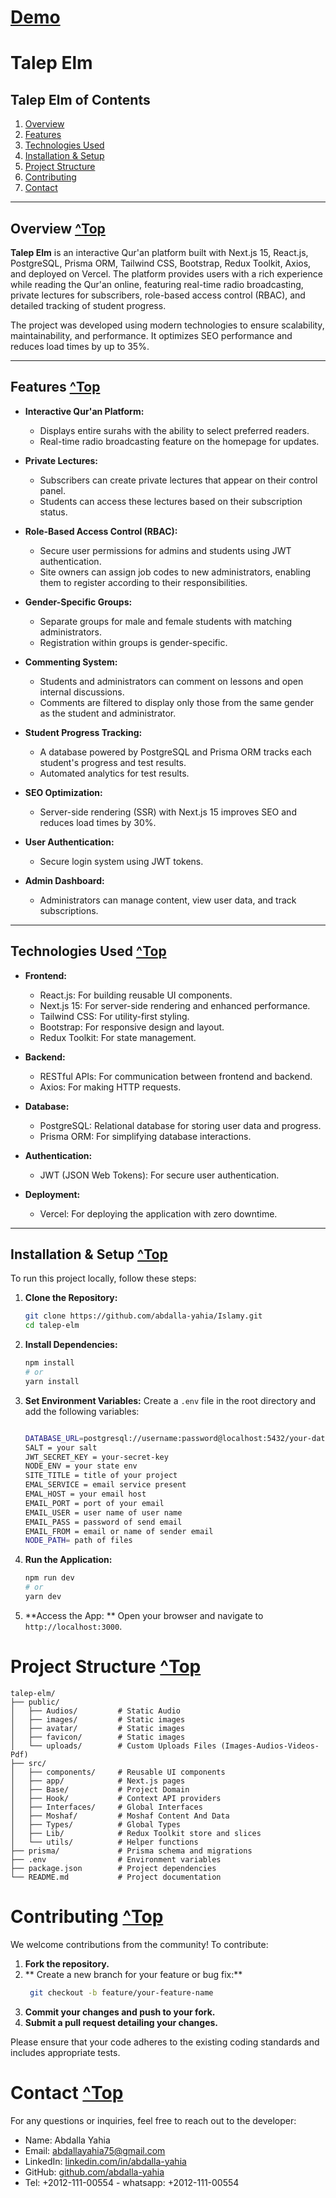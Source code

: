 # [Demo](https://talep-elm.vercel.app)
# Talep Elm

## Talep Elm of Contents
1. [Overview](#overview-top)
2. [Features](#features-top)
3. [Technologies Used](#technologies-used-top)
4. [Installation & Setup](#installation--setup-top)
5. [Project Structure](#project-structure-top)
6. [Contributing](#contributing-top)
7. [Contact](#contact-top)


---

## Overview [^Top](#talep-elm-of-contents)

**Talep Elm** is an interactive Qur'an platform built with Next.js 15, React.js, PostgreSQL, Prisma ORM, Tailwind CSS, Bootstrap, Redux Toolkit, Axios, and deployed on Vercel. The platform provides users with a rich experience while reading the Qur'an online, featuring real-time radio broadcasting, private lectures for subscribers, role-based access control (RBAC), and detailed tracking of student progress.

The project was developed using modern technologies to ensure scalability, maintainability, and performance. It optimizes SEO performance and reduces load times by up to 35%.

---

## Features [^Top](#talep-elm-of-contents)

- **Interactive Qur'an Platform:**
  - Displays entire surahs with the ability to select preferred readers.
  - Real-time radio broadcasting feature on the homepage for updates.

- **Private Lectures:**
  - Subscribers can create private lectures that appear on their control panel.
  - Students can access these lectures based on their subscription status.

- **Role-Based Access Control (RBAC):**
  - Secure user permissions for admins and students using JWT authentication.
  - Site owners can assign job codes to new administrators, enabling them to register according to their responsibilities.

- **Gender-Specific Groups:**
  - Separate groups for male and female students with matching administrators.
  - Registration within groups is gender-specific.

- **Commenting System:**
  - Students and administrators can comment on lessons and open internal discussions.
  - Comments are filtered to display only those from the same gender as the student and administrator.

- **Student Progress Tracking:**
  - A database powered by PostgreSQL and Prisma ORM tracks each student's progress and test results.
  - Automated analytics for test results.

- **SEO Optimization:**
  - Server-side rendering (SSR) with Next.js 15 improves SEO and reduces load times by 30%.

- **User Authentication:**
  - Secure login system using JWT tokens.

- **Admin Dashboard:**
  - Administrators can manage content, view user data, and track subscriptions.

---

## Technologies Used [^Top](#talep-elm-of-contents)

- **Frontend:**
  - React.js: For building reusable UI components.
  - Next.js 15: For server-side rendering and enhanced performance.
  - Tailwind CSS: For utility-first styling.
  - Bootstrap: For responsive design and layout.
  - Redux Toolkit: For state management.

- **Backend:**
  - RESTful APIs: For communication between frontend and backend.
  - Axios: For making HTTP requests.

- **Database:**
  - PostgreSQL: Relational database for storing user data and progress.
  - Prisma ORM: For simplifying database interactions.

- **Authentication:**
  - JWT (JSON Web Tokens): For secure user authentication.

- **Deployment:**
  - Vercel: For deploying the application with zero downtime.

---

## Installation & Setup [^Top](#talep-elm-of-contents)

To run this project locally, follow these steps:

1. **Clone the Repository:**
   ```bash
   git clone https://github.com/abdalla-yahia/Islamy.git
   cd talep-elm
2. **Install Dependencies:**
   ```bash
   npm install
   # or
   yarn install
   ```
3. **Set Environment Variables:**
 Create a ``` .env ``` file in the root directory and add the following variables:
    ```bash

    DATABASE_URL=postgresql://username:password@localhost:5432/your-database-name
    SALT = your salt
    JWT_SECRET_KEY = your-secret-key
    NODE_ENV = your state env
    SITE_TITLE = title of your project
    EMAL_SERVICE = email service present 
    EMAL_HOST = your email host
    EMAIL_PORT = port of your email 
    EMAIL_USER = user name of user name
    EMAIL_PASS = password of send email
    EMAIL_FROM = email or name of sender email
    NODE_PATH= path of files
    ```
4. **Run the Application:**
    ```bash
    npm run dev
    # or
    yarn dev
    ```
5. **Access the App: **
   Open your browser and navigate to ``` http://localhost:3000 ```.

# Project Structure [^Top](#talep-elm-of-contents)
```
talep-elm/
├── public/
│   ├── Audios/         # Static Audio
│   ├── images/         # Static images
│   ├── avatar/         # Static images
│   ├── favicon/        # Static images
│   └── uploads/        # Custom Uploads Files (Images-Audios-Videos-Pdf)
├── src/
│   ├── components/     # Reusable UI components
│   ├── app/            # Next.js pages
│   ├── Base/           # Project Domain
│   ├── Hook/           # Context API providers
│   ├── Interfaces/     # Global Interfaces 
│   ├── Moshaf/         # Moshaf Content And Data
│   ├── Types/          # Global Types 
│   ├── Lib/            # Redux Toolkit store and slices
│   └── utils/          # Helper functions
├── prisma/             # Prisma schema and migrations
├── .env                # Environment variables
├── package.json        # Project dependencies
└── README.md           # Project documentation
```
# Contributing [^Top](#talep-elm-of-contents)
We welcome contributions from the community! To contribute:

1. **Fork the repository.**
2. ** Create a new branch for your feature or bug fix:**
   ```bash
    git checkout -b feature/your-feature-name
   ```
3. **Commit your changes and push to your fork.**
4.  **Submit a pull request detailing your changes.**

Please ensure that your code adheres to the existing coding standards and includes appropriate tests.

# Contact [^Top](#talep-elm-of-contents)
For any questions or inquiries, feel free to reach out to the developer:

- Name: Abdalla Yahia
- Email: abdallayahia75@gmail.com
- LinkedIn: [linkedin.com/in/abdalla-yahia](https://www.linkedin.com/in/abdalla-yahia/)
- GitHub: [github.com/abdalla-yahia](https://github.com/abdalla-yahia/)
- Tel: +2012-111-00554 - whatsapp: +2012-111-00554



